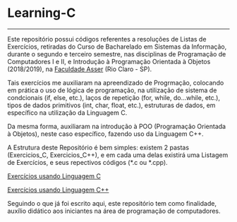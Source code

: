 # Learning-C

------

Este repositório possui códigos referentes a resoluções de Listas de Exercícios, retiradas do Curso de Bacharelado em Sistemas da Informação, durante o segundo e terceiro semestre, nas disciplinas de Programação de Computadores I e II, e Introdução à Programação Orientada à Objetos (2018/2019), na [Faculdade Asser](http://www.asser.edu.br/rioclaro/graduacao/sistemas/) (Rio Claro - SP).

Tais exercícios me auxiliaram na apreendizado de Progrmação, colocando em prática o uso de lógica de programação, na utilização de sistema de condcionais (if, else, etc.), laços de repetição (for, while, do...while, etc.), tipos de dados primitivos (int, char, float, etc.), estruturas de dados, em específico na utilização da Linguagem C.

Da mesma forma, auxiliaram na introdução à POO (Programação Orientada à Objetos), neste caso específico, fazendo uso da Linguagem C++.

A Estrutura deste Repositório é bem simples: existem 2 pastas (Exercicios_C, Exercicios_C++), e em cada uma delas existirá uma Listagem de Exercícios, e seus repectivos códigos (*.c ou *.cpp).

[Exercícios usando Linguagem C](https://github.com/gismarb/Learning-C/tree/master/Exercicios_C)

[Exercícios usando Linguagem C++](https://github.com/gismarb/Learning-C/tree/master/Exercicios_C%2B%2B)

Seguindo o que já foi escrito aqui, este repositório tem como finalidade, auxílio didático aos iniciantes na área de programação de computadores.
